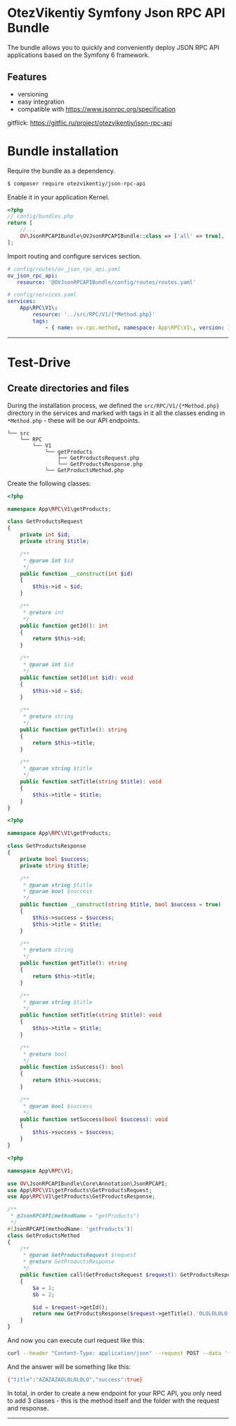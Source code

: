 # OtezVikentiy Symfony Json RPC API Bundle

The bundle allows you to quickly and conveniently deploy JSON RPC API applications based on the Symfony 6 framework.

## Features
- versioning
- easy integration
- compatible with https://www.jsonrpc.org/specification

gitflick: https://gitflic.ru/project/otezvikentiy/json-rpc-api

# Bundle installation

Require the bundle as a dependency.

```bash
$ composer require otezvikentiy/json-rpc-api
```

Enable it in your application Kernel.

```php
<?php
// config/bundles.php
return [
    //...
    OV\JsonRPCAPIBundle\OVJsonRPCAPIBundle::class => ['all' => true],
];
```

Import routing and configure services section.

```yaml
# config/routes/ov_json_rpc_api.yaml
ov_json_rpc_api:
   resource: '@OVJsonRPCAPIBundle/config/routes/routes.yaml'
```

```yaml
# config/services.yaml
services:
    App\RPC\V1\:
        resource: '../src/RPC/V1/{*Method.php}'
        tags:
            - { name: ov.rpc.method, namespace: App\RPC\V1\, version: 1 }
```

---

# Test-Drive

## Create directories and files

During the installation process, we defined the `src/RPC/V1/{*Method.php}` directory in the services and marked with
tags in it all the classes ending in `*Method.php` - these will be our API endpoints.

```
└── src
    └── RPC
        └── V1
            └── getProducts
                ├── GetProductsRequest.php
                └── GetProductsResponse.php
            └── GetProductsMethod.php
```

Create the following classes:

```php
<?php

namespace App\RPC\V1\getProducts;

class GetProductsRequest
{
    private int $id;
    private string $title;

    /**
     * @param int $id
     */
    public function __construct(int $id)
    {
        $this->id = $id;
    }

    /**
     * @return int
     */
    public function getId(): int
    {
        return $this->id;
    }

    /**
     * @param int $id
     */
    public function setId(int $id): void
    {
        $this->id = $id;
    }

    /**
     * @return string
     */
    public function getTitle(): string
    {
        return $this->title;
    }

    /**
     * @param string $title
     */
    public function setTitle(string $title): void
    {
        $this->title = $title;
    }
}
```
```php
<?php

namespace App\RPC\V1\getProducts;

class GetProductsResponse
{
    private bool $success;
    private string $title;

    /**
     * @param string $title
     * @param bool $success
     */
    public function __construct(string $title, bool $success = true)
    {
        $this->success = $success;
        $this->title = $title;
    }

    /**
     * @return string
     */
    public function getTitle(): string
    {
        return $this->title;
    }

    /**
     * @param string $title
     */
    public function setTitle(string $title): void
    {
        $this->title = $title;
    }

    /**
     * @return bool
     */
    public function isSuccess(): bool
    {
        return $this->success;
    }

    /**
     * @param bool $success
     */
    public function setSuccess(bool $success): void
    {
        $this->success = $success;
    }
}
```
```php
<?php

namespace App\RPC\V1;

use OV\JsonRPCAPIBundle\Core\Annotation\JsonRPCAPI;
use App\RPC\V1\getProducts\GetProductsRequest;
use App\RPC\V1\getProducts\GetProductsResponse;

/**
 * @JsonRPCAPI(methodName = "getProducts")
 */
#[JsonRPCAPI(methodName: 'getProducts')]
class GetProductsMethod
{
    /**
     * @param GetProductsRequest $request
     * @return GetProductsResponse
     */
    public function call(GetProductsRequest $request): GetProductsResponse
    {
        $a = 1;
        $b = 2;

        $id = $request->getId();
        return new GetProductsResponse($request->getTitle().'OLOLOLOLO');
    }
}
```
And now you can execute curl request like this:

```bash
curl --header "Content-Type: application/json" --request POST --data '{"jsonrpc": "2.0","method": "getProducts","params": {"title": "AZAZAZA"},"id": 1}' http://localhost/api/v1
```
And the answer will be something like this:

```bash
{"title":"AZAZAZAOLOLOLOLO","success":true}
```
In total, in order to create a new endpoint for your RPC API, you only need to add 3 classes - this is the method itself and the folder with the request and response.


---